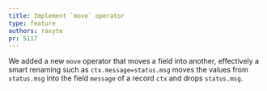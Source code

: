 ```yaml
---
title: Implement `move` operator
type: feature
authors: raxyte
pr: 5117
---
```


We added a new `move` operator that moves a field into another, effectively a
smart renaming such as `ctx.message=status.msg` moves the values from
`status.msg` into the field `message` of a record `ctx` and drops `status.msg`.
